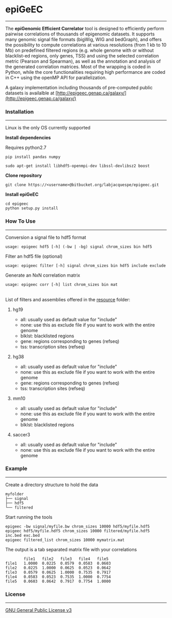 # epiGeEC
- - - -
The **epiGenomic Efficient Correlator** tool is designed to efficiently perform pairwise correlations of thousands of epigenomic datasets. It supports many genomic signal file formats (bigWig, WIG and bedGraph), and offers the possibility to compute correlations at various resolutions (from 1 kb to 10 Mb) on predefined filtered regions (e.g. whole genome with or without blacklist-ed regions, only genes, TSS) and using the selected correlation metric (Pearson and Spearman), as well as the annotation and analysis of the generated correlation matrices. Most of the wrapping is coded in Python, while the core functionalities requiring high performance are coded in C++ using the openMP API for parallelization.  
    
A galaxy implementation including thousands of pre-computed public datasets is availalble at [http://epigeec.genap.ca/galaxy/](http://epigeec.genap.ca/galaxy/)  
 
### Installation
- - - -
Linux is the only OS currently supported

**Install dependencies**

Requires python2.7

`pip install pandas numpy`

`sudo apt-get install libhdf5-openmpi-dev libssl-devlibsz2 boost`

**Clone repository**

`git clone https://<username>@bitbucket.org/labjacquespe/epigeec.git`

**Install epiGeEC**

	cd epigeec
	python setup.py install

### How To Use
- - - -

Conversion a signal file to hdf5 format  

`usage: epigeec hdf5 [-h] (-bw | -bg) signal chrom_sizes bin hdf5`  

Filter an hdf5 file (optional)  

`usage: epigeec filter [-h] signal chrom_sizes bin hdf5 include exclude`  

Generate an NxN correlation matrix  

`usage: epigeec corr [-h] list chrom_sizes bin mat`  
  
‌‌   
List of filters and assemblies offered in the [resource](resource) folder:

1. hg19  
    * all: usually used as default value for "include"  
    * none: use this as exclude file if you want to work with the entire genome  
    * blklst: blacklisted regions  
    * gene: regions corresponding to genes (refseq)  
    * tss: transcription sites (refseq)  
    
1. hg38  
    * all: usually used as default value for "include"  
    * none: use this as exclude file if you want to work with the entire genome  
    * gene: regions corresponding to genes (refseq)  
    * tss: transcription sites (refseq)  
    
1. mm10  
    * all: usually used as default value for "include"  
    * none: use this as exclude file if you want to work with the entire genome  
    * blklst: blacklisted regions  
    
1. saccer3  
    * all: usually used as default value for "include"  
    * none: use this as exclude file if you want to work with the entire genome  
  
  
### Example
- - - -

Create a directory structure to hold the data

	myfolder  
	├── signal  
	├── hdf5  
	└── filtered  

Start running the tools

	epigeec -bw signal/myfile.bw chrom_sizes 10000 hdf5/myfile.hdf5
	epigeec hdf5/myfile.hdf5 chrom_sizes 10000 filtered/myfile.hdf5 inc.bed exc.bed
	epigeec filtered_list chrom_sizes 10000 mymatrix.mat  

The output is a tab separated matrix file with your correlations

			file1	file2	file3	file4	file5  
	file1	1.0000	0.0225	0.0579	0.0583	0.0603  
	file2	0.0225	1.0000	0.0625	0.0523	0.0642  
	file3	0.0579	0.0625	1.0000	0.7535	0.7917  
	file4	0.0583	0.0523	0.7535	1.0000	0.7754  
	file5	0.0603	0.0642	0.7917	0.7754	1.0000  

### License
- - - -
[GNU General Public License v3](LICENSE)
